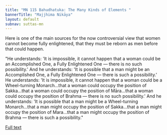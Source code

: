 ```yaml
---
title: "MN 115 Bahudhatuka: The Many Kinds of Elements "
bannerTitle: "Majjhima Nikāya" 
layout: default 
subnav: suttas-mn 
---
```



Here is one of the main sources for the now controversial view that women cannot become fully enlightened, that they must be reborn as men before that could happen.


"He understands: 'It is impossible, it cannot happen that a woman could be an Accomplished One, a Fully Enlightened One ― there is no such possibility.' And he understands: 'It is possible that a man might be an Accomplished One, a Fully Enlightened One ― there is such a possibility.' He understands: 'It is impossible, it cannot happen that a woman could be a Wheel-turning Monarch...that a woman could occupy the position of Sakka...that a woman could occupy the position of Māra...that a woman could occupy the position of Brahma ― there is no such possibility.' And he understands: 'It is possible that a man might be a Wheel-turning Monarch...that a man might occupy the position of Sakka...that a man might occupy the position of Mara...that a man might occupy the position of Brahma ― there is such a possibility."


[Full text](http://www.yellowrobe.com/component/content/article/120-majjhima-nikaya/321-bahudhtuka-sutta-the-many-kinds-of-elements.html)
